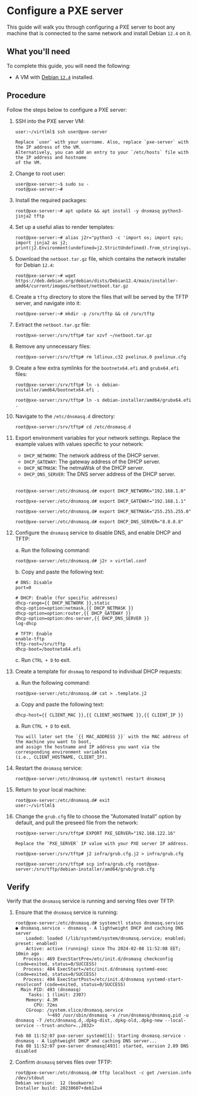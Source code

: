 # Configure a PXE server

This guide will walk you through configuring a PXE server to boot any machine that is connected to
the same network and install Debian `12.4` on it.

## What you'll need

To complete this guide, you will need the following:

* A VM with [Debian `12.4`](debian-vm) installed.

## Procedure

Follow the steps below to configure a PXE server:

1. SSH into the PXE server VM:

    ```console
    user:~/virtlml$ ssh user@pxe-server
    ```

    ```{note}
    Replace `user` with your username. Also, replace `pxe-server` with the IP address of the VM.
    Alternatively, you can add an entry to your `/etc/hosts` file with the IP address and hostname
    of the VM.
    ```

1. Change to root user:

    ```console
    user@pxe-server:~$ sudo su -
    root@pxe-server:~#
    ```

1. Install the required packages:

    ```console
    root@pxe-server:~# apt update && apt install -y dnsmasq python3-jinja2 tftp
    ```

1. Set up a useful alias to render templates:

      ```console
      root@pxe-server:~# alias j2r="python3 -c 'import os; import sys; import jinja2 as j2; print(j2.Environment(undefined=j2.StrictUndefined).from_string(sys.stdin.read()).render(os.environ))'"
      ```

1. Download the `netboot.tar.gz` file, which contains the network installer for Debian `12.4`:

    ```console
    root@pxe-server:~# wget https://deb.debian.org/debian/dists/Debian12.4/main/installer-amd64/current/images/netboot/netboot.tar.gz
    ```

1. Create a `tftp` directory to store the files that will be served by the TFTP server, and navigate
   into it:

    ```console
    root@pxe-server:~# mkdir -p /srv/tftp && cd /srv/tftp
    ```

1. Extract the `netboot.tar.gz` file:

    ```console
    root@pxe-server:/srv/tftp# tar xzvf ~/netboot.tar.gz
    ```

1. Remove any unnecessary files:

    ```console
    root@pxe-server:/srv/tftp# rm ldlinux.c32 pxelinux.0 pxelinux.cfg
    ```

1. Create a few extra symlinks for the `bootnetx64.efi` and `grubx64.efi` files:

    ```console
    root@pxe-server:/srv/tftp# ln -s debian-installer/amd64/bootnetx64.efi .
    ```

    ```console
    root@pxe-server:/srv/tftp# ln -s debian-installer/amd64/grubx64.efi .
    ```

1. Navigate to the `/etc/dnsmasq.d` directory:

    ```console
    root@pxe-server:/srv/tftp# cd /etc/dnsmasq.d
    ```

1. Export environment variables for your network settings. Replace the example values with values
   specific to your network:

    * `DHCP_NETWORK`: The network address of the DHCP server.
    * `DHCP_GATEWAY`: The gateway address of the DHCP server.
    * `DHCP_NETMASK`: The netmaWsk of the DHCP server.
    * `DHCP_DNS_SERVER`: The DNS server address of the DHCP server.

    <br/>

    ```console
    root@pxe-server:/etc/dnsmasq.d# export DHCP_NETWORK="192.168.1.0"
    ```

    ```console
    root@pxe-server:/etc/dnsmasq.d# export DHCP_GATEWAY="192.168.1.1"
    ```

    ```console
    root@pxe-server:/etc/dnsmasq.d# export DHCP_NETMASK="255.255.255.0"
    ```

    ```console
    root@pxe-server:/etc/dnsmasq.d# export DHCP_DNS_SERVER="8.8.8.8"
    ```

1. Configure the `dnsmasq` service to disable DNS, and enable DHCP and TFTP:

    a. Run the following command:

    ```console
    root@pxe-server:/etc/dnsmasq.d# j2r > virtlml.conf
    ```

    b. Copy and paste the following text:

    ```
    # DNS: Disable
    port=0

    # DHCP: Enable (for specific addresses)
    dhcp-range={{ DHCP_NETWORK }},static
    dhcp-option=option:netmask,{{ DHCP_NETMASK }}
    dhcp-option=option:router,{{ DHCP_GATEWAY }}
    dhcp-option=option:dns-server,{{ DHCP_DNS_SERVER }}
    log-dhcp

    # TFTP: Enable
    enable-tftp
    tftp-root=/srv/tftp
    dhcp-boot=/bootnetx64.efi
    ```
    
    c. Run `CTRL + D` to exit.

    <!-- ```console
    root@pxe-server:/etc/dnsmasq.d# j2r > virtlml.conf <<EOF
    > # DNS: Disable
    > port=0
    > 
    > # DHCP: Enable (for specific addresses)
    > dhcp-range={{ DHCP_NETWORK }},static
    > dhcp-option=option:netmask,{{ DHCP_NETMASK }}
    > dhcp-option=option:router,{{ DHCP_GATEWAY }}
    > dhcp-option=option:dns-server,{{ DHCP_DNS_SERVER }}
    > log-dhcp
    > 
    > # TFTP: Enable
    > enable-tftp
    > tftp-root=/srv/tftp
    > dhcp-boot=/bootnetx64.efi
    > EOF
    ``` -->

1. Create a template for `dnsmaq` to respond to individual DHCP requests:

    a. Run the following command:

    ```console
    root@pxe-server:/etc/dnsmasq.d# cat > .template.j2
    ```

    a. Copy and paste the following text:

    ```
    dhcp-host={{ CLIENT_MAC }},{{ CLIENT_HOSTNAME }},{{ CLIENT_IP }}
    ```
    
    a. Run `CTRL + D` to exit.

    <!-- ```console
    root@pxe-server:/etc/dnsmasq.d# cat > .template.j2 <<EOF
    > dhcp-host={{ CLIENT_MAC }},{{ CLIENT_HOSTNAME }},{{ CLIENT_IP }}
    > EOF
    ``` -->

    ```{note}
    You will later set the `{{ MAC_ADDRESS }}` with the MAC address of the machine you want to boot,
    and assign the hostname and IP address you want via the corresponding environment variables
    (i.e., CLIENT_HOSTNAME, CLIENT_IP).
    ```

1. Restart the `dnsmasq` service:

    ```console
    root@pxe-server:/etc/dnsmasq.d# systemctl restart dnsmasq
    ```

1. Return to your local machine:

    ```console
    root@pxe-server:/etc/dnsmasq.d# exit
    user:~/virtlml$
    ```

1. Change the `grub.cfg` file to choose the "Automated Install" option by default, and pull the
   preseed file from the network:

    ```console
    root@pxe-server:/srv/tftp# EXPORT PXE_SERVER="192.168.122.16"
    ```

    ```{note}
    Replace the `PXE_SERVER` IP value with your PXE server IP address.
    ```

    ```console
    root@pxe-server:/srv/tftp# j2 infra/grub.cfg.j2 > infra/grub.cfg
    ```

    ```console
    root@pxe-server:/srv/tftp# scp infra/grub.cfg root@pxe-server:/srv/tftp/debian-installer/amd64/grub/grub.cfg
    ```

## Verify

Verify that the `dnsmasq` service is running and serving files over TFTP:

1. Ensure that the `dnsmasq` service is running:

    ```console
    root@pxe-server:/etc/dnsmasq.d# systemctl status dnsmasq.service
    ● dnsmasq.service - dnsmasq - A lightweight DHCP and caching DNS server
        Loaded: loaded (/lib/systemd/system/dnsmasq.service; enabled; preset: enabled)
        Active: active (running) since Thu 2024-02-08 11:52:08 EET; 10min ago
       Process: 469 ExecStartPre=/etc/init.d/dnsmasq checkconfig (code=exited, status=0/SUCCESS)
       Process: 484 ExecStart=/etc/init.d/dnsmasq systemd-exec (code=exited, status=0/SUCCESS)
       Process: 494 ExecStartPost=/etc/init.d/dnsmasq systemd-start-resolvconf (code=exited, status=0/SUCCESS)
      Main PID: 493 (dnsmasq)
         Tasks: 1 (limit: 2307)
        Memory: 4.3M
           CPU: 72ms
        CGroup: /system.slice/dnsmasq.service
                └─493 /usr/sbin/dnsmasq -x /run/dnsmasq/dnsmasq.pid -u dnsmasq -7 /etc/dnsmasq.d,.dpkg-dist,.dpkg-old,.dpkg-new --local-service --trust-anchor=.,2032>

    Feb 08 11:52:07 pxe-server systemd[1]: Starting dnsmasq.service - dnsmasq - A lightweight DHCP and caching DNS server...
    Feb 08 11:52:07 pxe-server dnsmasq[493]: started, version 2.89 DNS disabled
    ```

1. Confirm `dnsmasq` serves files over TFTP:

    ```console
    root@pxe-server:/etc/dnsmasq.d# tftp localhost -c get /version.info /dev/stdout
    Debian version:  12 (bookworm)
    Installer build: 20230607+deb12u4
    ```
